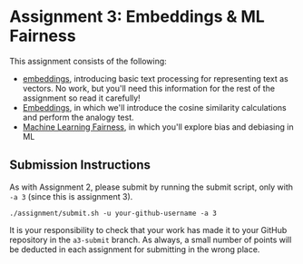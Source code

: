 # Assignment 3: Embeddings & ML Fairness

This assignment consists of the following:
* [embeddings](../../materials/embeddings/embeddings.ipynb), introducing basic text processing for representing text as vectors. No work, but you'll need this information for the rest of the assignment so read it carefully!
* [Embeddings](Embeddings.ipynb), in which we'll introduce the cosine similarity calculations and perform the analogy test. 
* [Machine Learning Fairness](MLFairness.ipynb), in which you'll explore bias and debiasing in ML


## Submission Instructions

As with Assignment 2, please submit by running the submit script, only with `-a 3` (since this is assignment 3).
```
./assignment/submit.sh -u your-github-username -a 3
```

It is your responsibility to check that your work has made it to your GitHub repository in the `a3-submit` branch.  As always, a small number of points will be deducted in each assignment for submitting in the wrong place.
